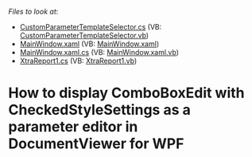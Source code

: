<!-- default file list -->
*Files to look at*:

* [CustomParameterTemplateSelector.cs](./CS/WpfApplication1/CustomParameterTemplateSelector.cs) (VB: [CustomParameterTemplateSelector.vb](./VB/WpfApplication1/CustomParameterTemplateSelector.vb))
* [MainWindow.xaml](./CS/WpfApplication1/MainWindow.xaml) (VB: [MainWindow.xaml](./VB/WpfApplication1/MainWindow.xaml))
* [MainWindow.xaml.cs](./CS/WpfApplication1/MainWindow.xaml.cs) (VB: [MainWindow.xaml.vb](./VB/WpfApplication1/MainWindow.xaml.vb))
* [XtraReport1.cs](./CS/WpfApplication1/XtraReport1.cs) (VB: [XtraReport1.vb](./VB/WpfApplication1/XtraReport1.vb))
<!-- default file list end -->
# How to display ComboBoxEdit with CheckedStyleSettings as a parameter editor in DocumentViewer for WPF

<br/>


